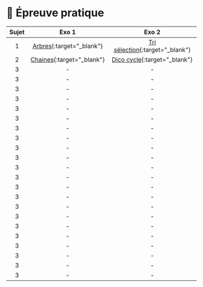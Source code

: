 # 📝 Épreuve pratique

| Sujet | Exo 1                                                                      |  Exo 2                                                                     |
|:-----:|:--------------------------------------------------------------------------:|:--------------------------------------------------------------------------:|
| 1     | [Arbres](https://www.codepuzzle.io/DH83G){:target="_blank"}                | [Tri sélection](https://www.codepuzzle.io/DH83G){:target="_blank"}         |
| 2     | [Chaines](https://www.codepuzzle.io/DSXPQ){:target="_blank"}               | [Dico cycle](https://www.codepuzzle.io/DYZWR){:target="_blank"}            |
| 3     | -               | -            |
| 3     | -               | -            |
| 3     | -               | -            |
| 3     | -               | -            |
| 3     | -               | -            |
| 3     | -               | -            |
| 3     | -               | -            |
| 3     | -               | -            |
| 3     | -               | -            |
| 3     | -               | -            |
| 3     | -               | -            |
| 3     | -               | -            |
| 3     | -               | -            |
| 3     | -               | -            |
| 3     | -               | -            |
| 3     | -               | -            |
| 3     | -               | -            |
| 3     | -               | -            |
| 3     | -               | -            |
| 3     | -               | -            |
| 3     | -               | -            |
| 3     | -               | -            |



<!--
- ### [Épreuve pratique niveau première - Facile (1-9)](https://notebook.basthon.fr/?from=https://raw.githubusercontent.com/abrugiere/tnsi/main/_ressources/6.1_prat11.ipynb){:target="_blank"}  

- ### [Épreuve pratique niveau première - Intermédiaire (10-17)](https://notebook.basthon.fr/?from=https://raw.githubusercontent.com/abrugiere/tnsi/main/_ressources/6.2_prat12.ipynb){:target="_blank"}  
- ### [Épreuve pratique niveau première - Confirmé (18-)](https://notebook.basthon.fr/?from=https://raw.githubusercontent.com/abrugiere/tnsi/main/_ressources/6.3_prat13.ipynb){:target="_blank"}  

- ### [Épreuve pratique niveau terminale - Facile](https://notebook.basthon.fr/?from=https://raw.githubusercontent.com/abrugiere/tnsi/main/_ressources/6.4_pratT1.ipynb){:target="_blank"}  
- ### [Épreuve pratique niveau terminale - Intermédiaire](https://notebook.basthon.fr/?from=https://raw.githubusercontent.com/abrugiere/tnsi/main/_ressources/6.5_pratT2.ipynb){:target="_blank"}  
- ### [Épreuve pratique niveau terminale - Confirmé](https://notebook.basthon.fr/?from=https://raw.githubusercontent.com/abrugiere/tnsi/main/_ressources/6.6_pratT3.ipynb){:target="_blank"}  

- ### [L'essentiel de ce qu'il faut savoir et savoir faire](https://notebook.basthon.fr/?from=https://raw.githubusercontent.com/abrugiere/tnsi/main/_ressources/6.7_essentiel.ipynb){:target="_blank"}  




-->
